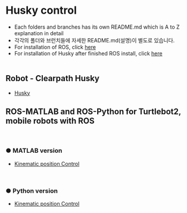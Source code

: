 # Husky control
+ Each folders and branches has its own README.md which is A to Z explanation in detail
+ 각각의 폴더와 브런치들에 자세한 README.md(설명)이 별도로 있습니다.
+ For installation of ROS, click [here](https://github.com/engcang/Ubuntu_ROS_Installation/)
+ For installation of Husky after finished ROS install, click [here]()
</br></br>

## Robot - Clearpath Husky
+ [Husky](https://www.clearpathrobotics.com/husky-unmanned-ground-vehicle-robot/) </br>

## ROS-MATLAB and ROS-Python for Turtlebot2, mobile robots with ROS
</br>

### ● MATLAB version
+ [Kinematic position Control]()
</br>

### ● Python version
+ [Kinematic position Control]()
